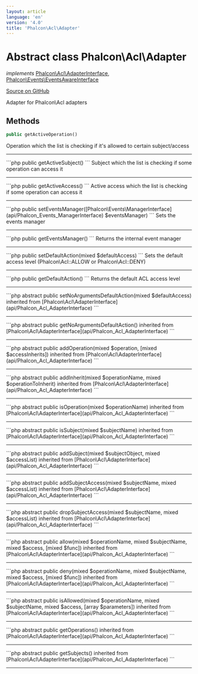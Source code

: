 ```yaml
---
layout: article
language: 'en'
version: '4.0'
title: 'Phalcon\Acl\Adapter'
---
```

# Abstract class **Phalcon\Acl\Adapter**

*implements* [Phalcon\Acl\AdapterInterface](api/Phalcon_Acl_AdapterInterface), [Phalcon\Events\EventsAwareInterface](api/Phalcon_Events_EventsAwareInterface)

<a href="https://github.com/phalcon/cphalcon/tree/v4.0.0/phalcon/acl/adapter.zep" class="btn btn-default btn-sm">Source on GitHub</a>

Adapter for Phalcon\Acl adapters

## Methods
```php
public getActiveOperation()
```
Operation which the list is checking if it's allowed to certain subject/access
<hr/>
```php
public getActiveSubject()
```
Subject which the list is checking if some operation can access it
<hr/>
```php
public getActiveAccess()
```
Active access which the list is checking if some operation can access it
<hr/>
```php
public setEventsManager([Phalcon\Events\ManagerInterface](api/Phalcon_Events_ManagerInterface) $eventsManager)
```
Sets the events manager
<hr/>
```php
public getEventsManager()
```
Returns the internal event manager
<hr/>
```php
public setDefaultAction(mixed $defaultAccess)
```
Sets the default access level (Phalcon\Acl::ALLOW or Phalcon\Acl::DENY)
<hr/>
```php
public getDefaultAction()
```
Returns the default ACL access level
<hr/>
```php
abstract public setNoArgumentsDefaultAction(mixed $defaultAccess) inherited from [Phalcon\Acl\AdapterInterface](api/Phalcon_Acl_AdapterInterface)
```
<hr/>
```php
abstract public getNoArgumentsDefaultAction() inherited from [Phalcon\Acl\AdapterInterface](api/Phalcon_Acl_AdapterInterface)
```
<hr/>
```php
abstract public addOperation(mixed $operation, [mixed $accessInherits]) inherited from [Phalcon\Acl\AdapterInterface](api/Phalcon_Acl_AdapterInterface)
```
<hr/>
```php
abstract public addInherit(mixed $operationName, mixed $operationToInherit) inherited from [Phalcon\Acl\AdapterInterface](api/Phalcon_Acl_AdapterInterface)
```
<hr/>
```php
abstract public isOperation(mixed $operationName) inherited from [Phalcon\Acl\AdapterInterface](api/Phalcon_Acl_AdapterInterface)
```
<hr/>
```php
abstract public isSubject(mixed $subjectName) inherited from [Phalcon\Acl\AdapterInterface](api/Phalcon_Acl_AdapterInterface)
```
<hr/>
```php
abstract public addSubject(mixed $subjectObject, mixed $accessList) inherited from [Phalcon\Acl\AdapterInterface](api/Phalcon_Acl_AdapterInterface)
```
<hr/>
```php
abstract public addSubjectAccess(mixed $subjectName, mixed $accessList) inherited from [Phalcon\Acl\AdapterInterface](api/Phalcon_Acl_AdapterInterface)
```
<hr/>
```php
abstract public dropSubjectAccess(mixed $subjectName, mixed $accessList) inherited from [Phalcon\Acl\AdapterInterface](api/Phalcon_Acl_AdapterInterface)
```
<hr/>
```php
abstract public allow(mixed $operationName, mixed $subjectName, mixed $access, [mixed $func]) inherited from [Phalcon\Acl\AdapterInterface](api/Phalcon_Acl_AdapterInterface)
```
<hr/>
```php
abstract public deny(mixed $operationName, mixed $subjectName, mixed $access, [mixed $func]) inherited from [Phalcon\Acl\AdapterInterface](api/Phalcon_Acl_AdapterInterface)
```
<hr/>
```php
abstract public isAllowed(mixed $operationName, mixed $subjectName, mixed $access, [array $parameters]) inherited from [Phalcon\Acl\AdapterInterface](api/Phalcon_Acl_AdapterInterface)
```
<hr/>
```php
abstract public getOperations() inherited from [Phalcon\Acl\AdapterInterface](api/Phalcon_Acl_AdapterInterface)
```
<hr/>
```php
abstract public getSubjects() inherited from [Phalcon\Acl\AdapterInterface](api/Phalcon_Acl_AdapterInterface)
```
<hr/>
